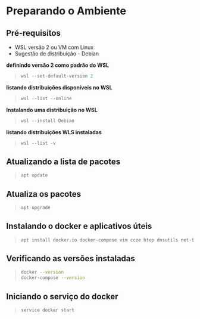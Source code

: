# Preparando o Ambiente

## Pré-requisitos

* WSL versão 2 ou VM com Linux
* Sugestão de distribuição - Debian

**definindo versão 2 como padrão do WSL**  

> ```powershell
> wsl --set-default-version 2
> ```

**listando distribuições disponíveis no WSL**  

> ```powershell
> wsl --list --online
> ```

**Instalando uma distribuição no WSL**  

> ```powershell
> wsl --install Debian
> ```

**listando distribuições WLS instaladas**  

> ```powershell
> wsl --list -v
> ```

## Atualizando a lista de pacotes

> ```bash
> apt update
> ```

## Atualiza os pacotes

> ```bash
> apt upgrade
> ```  

## Instalando o docker e aplicativos úteis

> ```bash
> apt install docker.io docker-compose vim ccze htop dnsutils net-tools wget
> ```  

## Verificando as versões instaladas

> ```bash
> docker --version
> docker-compose --version
> ```  

## Iniciando o serviço do docker

> ```bash
> service docker start
> ```  
